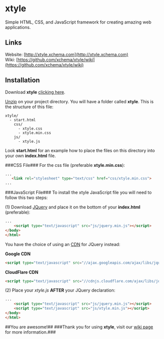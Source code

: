 xtyle
======
Simple HTML, CSS, and JavaScript framework for creating amazing web applications.

Links
-----
Website: [http://xtyle.xchema.com](http://xtyle.xchema.com)<br>
Wiki: [https://github.com/xchema/xtyle/wiki](https://github.com/xchema/xtyle/wiki)

Installation
------------
Download **xtyle** [clicking here](http://xchema.github.com/xtyle/xtyle.zip).

[Unzip](http://en.wikipedia.org/wiki/Zip_(file_format)) on your project directory. You will have a folder called **xtyle**. This is the structure of this file:
```
xtyle/
  - start.html
    css/
      - xtyle.css
      - xtyle.min.css
    js/
      - xtyle.js
```
Look **start.html** for an example how to place the files on this directory into your own **index.html** file.

###CSS File###
For the css file (preferable **xtyle.min.css**):
```html
...
   <link rel="stylesheet" type="text/css" href="css/xtyle.min.css">
...
```

###JavaScript File###
To install the xtyle JavaScript file you will need to follow this two steps:

(1) Download [JQuery](http://jquery.com/) and place it on the bottom of your **index.html** (preferable):
```html
...
    <script type="text/javascript" src="js/jquery.min.js"></script>
</body>
</html>
```
You have the choice of using an [CDN](http://en.wikipedia.org/wiki/Content_delivery_network) for JQuery instead:

**Google CDN**
```html
<script type="text/javascript" src="//ajax.googleapis.com/ajax/libs/jquery/1.8.3/jquery.min.js"></script>
```

**CloudFlare CDN**
```html
<script type="text/javascript" src="//cdnjs.cloudflare.com/ajax/libs/jquery/1.8.3/jquery.min.js"></script>
```

(2) Place your *xtyle.js* **AFTER** your JQuery declaration:
```html
...
    <script type="text/javascript" src="js/jquery.min.js"></script>
    <script type="text/javascript" src="js/xtyle.min.js"></script>
</body>
</html>
```

##You are awesome!##
###Thank you for using **xtyle**, visit our [wiki page](https://github.com/xchema/xtyle/wiki) for more information.###